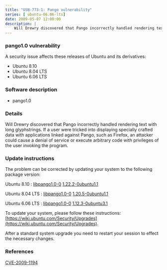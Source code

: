 ```yaml
---
title: "USN-773-1: Pango vulnerability"
series: [ ubuntu-06.06-lts]
date: 2009-05-07 12:00:00
description: |
    Will Drewry discovered that Pango incorrectly handled rendering text with long glyphstrings. If a user were tricked into displaying specially crafted data with applications linked against Pango, such as Firefox, an attacker could cause a denial of service or execute arbitrary code with privileges of the user invoking the program. 
--- 
```

 
### pango1.0 vulnerability

A security issue affects these releases of Ubuntu and its derivatives:

* Ubuntu 8.10
* Ubuntu 8.04 LTS
* Ubuntu 6.06 LTS

### Software description

* pango1.0 

### Details

Will Drewry discovered that Pango incorrectly handled rendering text with long glyphstrings. If a user were tricked into displaying specially crafted data with applications linked against Pango, such as Firefox, an attacker could cause a denial of service or execute arbitrary code with privileges of the user invoking the program. 

### Update instructions

The problem can be corrected by updating your system to the following package version:

Ubuntu 8.10
 : [libpango1.0-0](https://launchpad.net/ubuntu/+source/pango1.0) <span> [1.22.2-0ubuntu1.1](https://launchpad.net/ubuntu/+source/pango1.0/1.22.2-0ubuntu1.1) </span> 

Ubuntu 8.04 LTS
 : [libpango1.0-0](https://launchpad.net/ubuntu/+source/pango1.0) <span> [1.20.5-0ubuntu1.1](https://launchpad.net/ubuntu/+source/pango1.0/1.20.5-0ubuntu1.1) </span> 

Ubuntu 6.06 LTS
 : [libpango1.0-0](https://launchpad.net/ubuntu/+source/pango1.0) <span> [1.12.3-0ubuntu3.1](https://launchpad.net/ubuntu/+source/pango1.0/1.12.3-0ubuntu3.1) </span> 

To update your system, please follow these instructions: [https://wiki.ubuntu.com/Security/Upgrades](https://wiki.ubuntu.com/Security/Upgrades).

After a standard system upgrade you need to restart your session to effect the necessary changes. 

### References

 [CVE-2009-1194](http://people.ubuntu.com/~ubuntu-security/cve/CVE-2009-1194)
 
